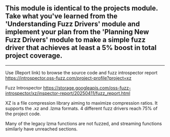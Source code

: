 This module is identical to the projects module.  Take what you've learned from the 'Understanding Fuzz Drivers' module and implement your plan from the 'Planning New Fuzz Drivers' module to make a simple fuzz driver that achieves at least a 5% boost in total project coverage.
-

---

Use (Report link) to browse the source code and fuzz introspector report https://introspector.oss-fuzz.com/project-profile?project=xz

Fuzz Introspector
https://storage.googleapis.com/oss-fuzz-introspector/xz/inspector-report/20250411/fuzz_report.html

XZ is a file compression library aiming to maximize compression ratios. It supports the .xz and .lzma  formats. 4 different fuzz drivers reach 75% of the project code.

Many of the legacy lzma functions are not fuzzed, and streaming functions similarly have unreached sections.
